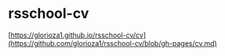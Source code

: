 # rsschool-cv
[https://glorioza1.github.io/rsschool-cv/cv](https://github.com/glorioza1/rsschool-cv/blob/gh-pages/cv.md) 
